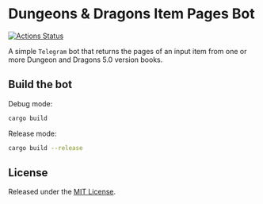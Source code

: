 # Dungeons & Dragons Item Pages Bot

[![Actions Status](https://github.com/Luni-4/dungeons-and-dragons-index-bot/workflows/bot-ci/badge.svg)](https://github.com/rust-av/bot-ci/actions)

A simple `Telegram` bot that returns the pages of an input item from one or more
Dungeon and Dragons 5.0 version books.

## Build the bot

Debug mode:

```bash
cargo build
```

Release mode:

```bash
cargo build --release
```

## License

Released under the [MIT License](LICENSE).

